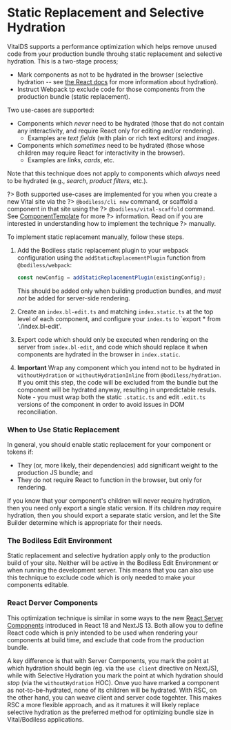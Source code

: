 # Static Replacement and Selective Hydration

VitalDS supports a performance optimization which helps remove unused code from your production
bundle throuhg static replacement and selective hydration.  This is a two-stage process;

- Mark components as not to be hydrated in the browser (selective hydration -- see
  [the React docs](https://react.dev/reference/react-dom/client/hydrateRoot) for more information
  about hydration).
- Instruct Webpack tp exclude code for those components from the production bundle (static
  replacement).

Two use-cases are supported:

- Components which _never_ need to be hydrated (those that do not contain any interactivity, and
  require React only for editing and/or rendering).
  - Examples are _text fields_ (with plain or rich text editors) and _images_.
- Components which _sometimes_ need to be hydrated (those whose children may
  require React for interactivity in the browser).
  - Examples are _links_, _cards_, etc.

Note that this technique does not apply to components which _always_ need to be hydrated (e.g.,
_search_, _product filters_, etc.).

?> Both supported use-cases are implemented for you when you create a new Vital site via the
?> `@bodiless/cli new` command, or scaffold a component in that site using the
?> `@bodiless/vital-scaffold` command. See [ComponentTemplate](./ComponentTemplate.md) for more
?> information.  Read on if you are interested in understanding how to implement the technique
?> manually.

To implement static replacement manually, follow these steps.

01. Add the Bodiless static replacement plugin to your webpack configuration using the
    `addStaticReplacementPlugin` function from `@bodiless/webpack`:

    ```js
    const newConfig = addStaticReplacementPlugin(existingConfig);
    ```

    This should be added only when building production bundles, and _must not_ be added for
    server-side rendering.

01. Create an `index.bl-edit.ts` and matching `index.static.ts` at the top level of each component,
    and configure your `index.ts` to `export * from './index.bl-edit'. 

01. Export code which should only be executed when rendering on the server from `index.bl-edit`, and
    code which should replace it when components are hydrated in the browser in `index.static`.

01. **Important** Wrap any component which you intend not to be hydrated in `withoutHydration` or
    `withoutHydrationInline` from `@bodiless/hydration`.  If you omit this step, the code will
    be excluded from the bundle but the component will be hydrated anyway, resulting in unpredictable
    resuls. Note - you must wrap both the static `.static.ts` and edit `.edit.ts` versions of the
    component in order to avoid issues in DOM reconciliation.

### When to Use Static Replacement

In general, you should enable static replacement for your component or tokens if:

- They (or, more likely, their dependencies) add significant weight to the production JS bundle; and
- They do not require React to function in the browser, but only for rendering.

If you know that your component's children will never require hydration, then you need only export a
single static version. If its children _may_ require hydration, then you should export a separate
static version, and let the Site Builder determine which is appropriate for their needs.

### The Bodiless Edit Environment

Static replacement and selective hydration apply only to the production build of your site. Neither
will be active in the Bodiless Edit Environment or when running the development server. This means
that you can also use this technique to exclude code which is only needed to make your components
editable.


### React Derver Components

This optimization technique is similar in some ways to the new
[React Server Components](https://nextjs.org/docs/getting-started/react-essentials) introduced in
React 18 and NextJS 13. Both allow you to define React code which is pnly intended to be used when
rendering your components at build time, and exclude that code from the production bundle.

A key difference is that with Server Components, you mark the point at which hydration should
begin (eg. via the `use client` directive on NextJS), while with Selective Hydration you mark
the point at which hydration should *stop* (via the `withoutHydration` HOC). Onve yuo have
marked a component as not-to-be-hydrated, none of its children will be hydrated.  With RSC, on
the other hand, you can weave client and server code togehter.  This makes RSC a more flexible
approach, and as it matures it will likely replace selective hydration as the preferred
method for optimizing bundle size in Vital/Bodiless applications.
